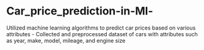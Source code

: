 # Car_price_prediction-in-Ml-
Utilized machine learning algorithms to predict car prices based on various attributes - Collected and preprocessed dataset of cars with attributes such as year, make, model, mileage, and engine size
